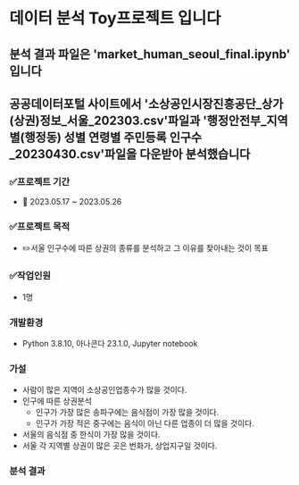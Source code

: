 # 데이터 분석 Toy프로젝트 입니다
## 분석 결과 파일은 'market_human_seoul_final.ipynb' 입니다
## 공공데이터포털 사이트에서 '소상공인시장진흥공단_상가(상권)정보_서울_202303.csv'파일과 '행정안전부_지역별(행정동) 성별 연령별 주민등록 인구수_20230430.csv'파일을 다운받아 분석했습니다
### ✅프로젝트 기간
- 📅 2023.05.17 ~ 2023.05.26
### ✅프로젝트 목적
- ✏️서울 인구수에 따른 상권의 종류를 분석하고 그 이유를 찾아내는 것이 목표
### ✅작업인원
- 1명
### 개발환경
- Python 3.8.10, 아나콘다 23.1.0, Jupyter notebook
### 가설
- 사람이 많은 지역이 소상공인업종수가 많을 것이다.
- 인구에 따른 상권분석
  - 인구가 가장 많은 송파구에는 음식점이 가장 많을 것이다.
  - 인구가 가장 적은 중구에는 음식이 아닌 다른 업종이 더 많을 것이다.
- 서울의 음식점 중 한식이 가장 많을 것이다.
- 서울 각 지역별 상권이 많은 곳은 번화가, 상업지구일 것이다.
### 분석 결과
